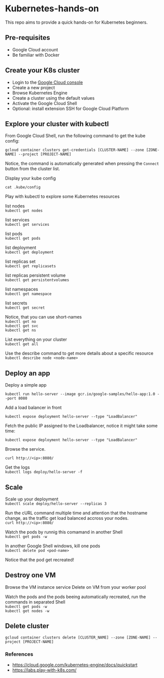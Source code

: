 # Kubernetes-hands-on

This repo aims to provide a quick hands-on for Kubernetes beginners.

## Pre-requisites

- Google Cloud account
- Be familiar with Docker 

## Create your K8s cluster

 - Login to the [Google Cloud console](https://console.cloud.google.com)
 - Create a new project  
 - Browse Kubernetes Engine
 - Create a cluster using the default values
 - Activate the Google Cloud Shell 
 - Optional: install extension SSH for Google Cloud Platform

## Explore your cluster with kubectl
From Google Cloud Shell, run the following command to get the kube config:

```
gcloud container clusters get-credentials [CLUSTER-NAME] --zone [ZONE-NAME] --project [PROJECT-NAME]
```
Notice, the command is automatically generated when pressing the `Connect` button from the cluster list.

Display your kube config 

`cat .kube/config`

Play with kubectl to explore some Kubernetes resources

list nodes  
`kubectl get nodes` 

list services   
`kubectl get services`

list pods   
`kubectl get pods` 

list deployment   
`kubectl get deployment`

list replicas set   
`kubectl get replicasets`

list replicas persistent volume    
`kubectl get persistentvolumes`

list namespaces   
`kubectl get namespace` 

list secrets   
`kubectl get secret`

Notice, that you can use short-names   
`kubectl get no`  
`kubectl get svc`  
`kubectl get ns`  

List everything on your cluster  
`kubectl get all`

Use the describe command to get more details about a specific resource  
`kubectl describe node <node-name>`

## Deploy an app

Deploy a simple app
```
kubectl run hello-server --image gcr.io/google-samples/hello-app:1.0 --port 8080
```
Add a load balancer in front
```
kubectl expose deployment hello-server --type "LoadBalancer"
```
Fetch the public IP assigned to the Loadbalancer, notice it might take some time:
```
kubectl expose deployment hello-server --type "LoadBalancer"
```
Browse the service.

`curl http://<ip>:8080/`

Get the logs  
`kubectl logs deploy/hello-server -f`

## Scale 

Scale up your deployment  
`kubectl scale deploy/hello-server --replicas 3`

Run the cURL command multiple time and attention that the hostname change, as the traffic get load balanced accross your nodes.  
`curl http://<ip>:8080/`

Watch the pods by runnig this comamand in another Shell    
`kubectl get pods -w`

In another Google Shell windows, kill one pods  
`kubectl delete pod <pod-name>`

Notice that the pod get recreated!

## Destroy one VM

Browse the VM instance service
Delete on VM from your worker pool

Watch the pods and the pods beeing automatically recreated, run the commands in separated Shell  
`kubectl get pods -w`  
`kubectl get nodes -w`  


## Delete cluster
`
gcloud container clusters delete [CLUSTER_NAME] --zone [ZONE-NAME] --project [PROJECT-NAME]
`

### References
* https://cloud.google.com/kubernetes-engine/docs/quickstart
* https://labs.play-with-k8s.com/


